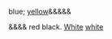 blue; [yellow](test1/page.md)&&&&&

&&&&      red black. [White](test1/page3.md) [white](green) [](page2.txt)